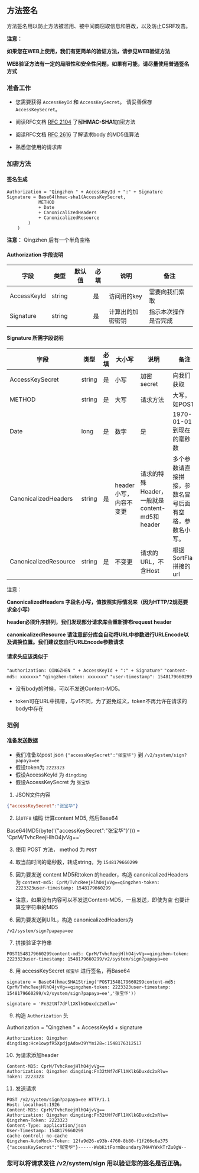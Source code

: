 ## 方法签名

方法签名用以防止方法被滥用、被中间商窃取信息和篡改，以及防止CSRF攻击。

**注意：**

**如果您在WEB上使用，我们有更简单的验证方法，请参见WEB验证方法**

**WEB验证方法有一定的局限性和安全性问题，如果有可能，请尽量使用普通签名方式**

### 准备工作

* 您需要获得 ```AccessKeyId``` 和  ```AccessKeySecret```。  请妥善保存 ```AccessKeySecret```。

* 阅读RFC文档 [RFC 2104](https://www.ietf.org/rfc/rfc2104.txt) 了解**HMAC-SHA1**加密方法

* 阅读RFC文档 [RFC 2616](https://www.ietf.org/rfc/rfc2616.txt) 了解请求body 的MD5值算法

* 熟悉您使用的请求库

### 加密方法

#### 签名生成
```
Authorization = "Qingzhen " + AccessKeyId + ":" + Signature
Signature = Base64(hmac-sha1(AccessKeySecret,
            METHOD
            + Date
            + CanonicalizedHeaders
            + CanonicalizedResource
        )
    )
```
**注意：** Qingzhen 后有一个半角空格


#### Authorization 字段说明
| 字段        	| 类型   	| 默认值 	| 必填 	| 说明                       	| 备注                   	|
|-------------	|--------	|--------	|------	|----------------------------	|------------------------	|
| AccessKeyId 	| string 	|        	| 是   	| 访问用的key                	| 需要向我们索取         	|
| Signature   	| string 	|        	| 是   	| 计算出的加密密钥           	| 指示本次操作是否完成   	|




#### Signature 所需字段说明

| 字段                  	| 类型   	| 必填 	| 大小写                 	| 说明       	| 备注                                 	|
|-----------------------	|--------	|------	|------------------------	|------------	|--------------------------------------	|
| AccessKeySecret       	| string 	| 是   	| 小写                   	| 加密secret 	| 向我们获取                           	|
| METHOD                	| string 	| 是   	| 大写                   	| 请求方法   	| 大写，如POST                         	|
| Date                  	| long   	| 是   	| 数字                   	| 是         	| 1970-01-01到现在的毫秒数             	|
| CanonicalizedHeaders  	| string 	| 是   	| header小写，内容不变更 	| 请求的特殊Header，一般就是content-md5和header        	| 多个参数请直接拼接，参数名冒号后面有空格，参数名小写。 	|
| CanonicalizedResource 	| string 	| 是   	| 不变更                 	| 请求的URL，不含Host   	| 根据SortFlag拼接的url                	|

注意：

**CanonicalizedHeaders 字段名小写，值按照实际情况来（因为HTTP/2规范要求全小写）**

**header必须升序排列，我们发现部分请求库会重新排布request header**

**canonicalizedResource 请注意部分库会自动将URL中参数进行URLEncode以及调换位置。我们建议您自行URLEncode参数请求**



#### 请求头应该类似于
```"authorization: QINGZHEN " + AccessKeyId + ":" + Signature"```
```"content-md5: xxxxxxx"```
```"qingzhen-token: xxxxxxx"```
```"user-timestamp": 1548179660299```

* 没有body的时候，可以不发送Content-MD5。

* token可在URL中携带，与v1不同，为了避免歧义，token不再允许在请求的body中存在


### 范例

#### 准备发送数据
* 我们准备以post json ```{"accessKeySecret":"张宝华"}``` 到  ```/v2/system/sign?papaya=ee```
* 假设token为 ```2223323```
* 假设AccessKeyId 为 ```dingding```
* 假设AccessKeySecret 为 ```张宝华```

1. JSON文件内容

```json
{"accessKeySecret":"张宝华"}
```

2. 以```UTF8``` 编码 计算content MD5, 然后Base64

Base64(MD5(byte('{"accessKeySecret":"张宝华"}'))) = 'CprM/TvhcReejHlhO4jvVg=='

3. 使用 POST 方法， method 为 ```POST```

4. 取当前时间的毫秒数，转成string，为 ```1548179660299```

5. 因为要发送 content MD5和token 的header，构造 canonicalizedHeaders为 
```content-md5: CprM/TvhcReejHlhO4jvVg==qingzhen-token: 2223323user-timestamp: 1548179660299```

* 注意，如果没有内容可以不发送Content-MD5，一旦发送，即使为空 也要计算空字符串的MD5

6. 因为要发送到URL，构造 canonicalizedHeaders为 

```/v2/system/sign?papaya=ee```

7. 拼接验证字符串

```POST1548179660299content-md5: CprM/TvhcReejHlhO4jvVg==qingzhen-token: 2223323user-timestamp: 1548179660299/v2/system/sign?papaya=ee```

8. 用 accessKeySecret ```张宝华``` 进行签名，再Base64

```signature = Base64(hmacSHA1String('POST1548179660299content-md5: CprM/TvhcReejHlhO4jvVg==qingzhen-token: 2223323user-timestamp: 1548179660299/v2/system/sign?papaya=ee','张宝华'))```

```signature = 'Fn32tNf7dFl1XKlkGDuxdc2xRlw='```

9. 构造 ```Authorization``` 头

Authorization = "Qingzhen " + AccessKeyId + signature

```Authorization: Qingzhen dingding:Hce1owpfR5XpdjpAdow39YYmi28=:1548176312517```

10. 为请求添加header
```
Content-MD5: CprM/TvhcReejHlhO4jvVg==
Authorization: Qingzhen dingding:Fn32tNf7dFl1XKlkGDuxdc2xRlw=
Token: 2223323
```

11. 发送请求

```
POST /v2/system/sign?papaya=ee HTTP/1.1
Host: localhost:1926
Content-MD5: CprM/TvhcReejHlhO4jvVg==
Authorization: Qingzhen dingding:Fn32tNf7dFl1XKlkGDuxdc2xRlw=
Qingzhen-Token: 2223323
Content-Type: application/json
User-Timestamp: 1548179660299
cache-control: no-cache
Qingzhen-AutoMock-Token: 12fa9d26-e93b-4760-8b80-f1f266c6a375
{"accessKeySecret":"张宝华"}------WebKitFormBoundary7MA4YWxkTrZu0gW--
```

### 您可以将请求发往 /v2/system/sign 用以验证您的签名是否正确。